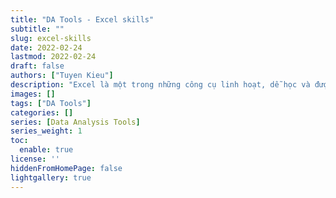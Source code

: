 ```yaml
---
title: "DA Tools - Excel skills"
subtitle: ""
slug: excel-skills
date: 2022-02-24
lastmod: 2022-02-24
draft: false
authors: ["Tuyen Kieu"]
description: "Excel là một trong những công cụ linh hoạt, dễ học và được sử dụng phổ biến nhất trong Data Analysis."
images: []
tags: ["DA Tools"]
categories: []
series: [Data Analysis Tools]
series_weight: 1
toc:
  enable: true
license: ''  
hiddenFromHomePage: false
lightgallery: true
---
```


<!--more-->

